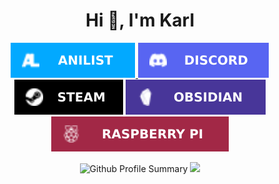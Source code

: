<h1 align="center">Hi 👋, I'm Karl
</h1>

<p align="center">
<a href="https://anilist.co/user/Thetheus/">
<img src="badges/Anilist.svg" alt="Anilist">
</a>
<img src="badges/Discord.svg" alt="Discord">
<img src="badges/Steam.svg" alt="Steam">
<a href="https://github.com/karl-zschiebsch/vault">
<img src="badges/Obsidian.svg" alt="Obsidian">
</a>
<img src="badges/RasberryPi.svg" alt="Rasberry Pi">
</p>

<p align="center">
<img src="https://github-profile-summary-cards.vercel.app/api/cards/profile-details?username=Kiyotoko&theme=tokyonight" alt="Github Profile Summary">
<img src="https://github-readme-stats.vercel.app/api/top-langs/?username=Kiyotoko&theme=tokyonight&layout=compact&langs_count=10">
</p>